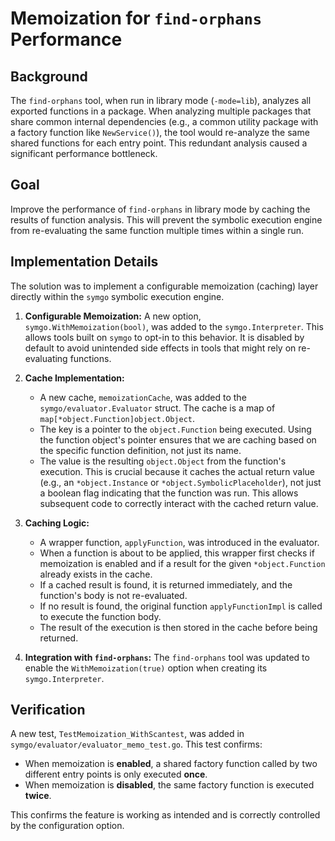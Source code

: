 # Memoization for `find-orphans` Performance

## Background

The `find-orphans` tool, when run in library mode (`-mode=lib`), analyzes all exported functions in a package. When analyzing multiple packages that share common internal dependencies (e.g., a common utility package with a factory function like `NewService()`), the tool would re-analyze the same shared functions for each entry point. This redundant analysis caused a significant performance bottleneck.

## Goal

Improve the performance of `find-orphans` in library mode by caching the results of function analysis. This will prevent the symbolic execution engine from re-evaluating the same function multiple times within a single run.

## Implementation Details

The solution was to implement a configurable memoization (caching) layer directly within the `symgo` symbolic execution engine.

1.  **Configurable Memoization:** A new option, `symgo.WithMemoization(bool)`, was added to the `symgo.Interpreter`. This allows tools built on `symgo` to opt-in to this behavior. It is disabled by default to avoid unintended side effects in tools that might rely on re-evaluating functions.

2.  **Cache Implementation:**
    *   A new cache, `memoizationCache`, was added to the `symgo/evaluator.Evaluator` struct. The cache is a map of `map[*object.Function]object.Object`.
    *   The key is a pointer to the `object.Function` being executed. Using the function object's pointer ensures that we are caching based on the specific function definition, not just its name.
    *   The value is the resulting `object.Object` from the function's execution. This is crucial because it caches the actual return value (e.g., an `*object.Instance` or `*object.SymbolicPlaceholder`), not just a boolean flag indicating that the function was run. This allows subsequent code to correctly interact with the cached return value.

3.  **Caching Logic:**
    *   A wrapper function, `applyFunction`, was introduced in the evaluator.
    *   When a function is about to be applied, this wrapper first checks if memoization is enabled and if a result for the given `*object.Function` already exists in the cache.
    *   If a cached result is found, it is returned immediately, and the function's body is not re-evaluated.
    *   If no result is found, the original function `applyFunctionImpl` is called to execute the function body.
    *   The result of the execution is then stored in the cache before being returned.

4.  **Integration with `find-orphans`:** The `find-orphans` tool was updated to enable the `WithMemoization(true)` option when creating its `symgo.Interpreter`.

## Verification

A new test, `TestMemoization_WithScantest`, was added in `symgo/evaluator/evaluator_memo_test.go`. This test confirms:
*   When memoization is **enabled**, a shared factory function called by two different entry points is only executed **once**.
*   When memoization is **disabled**, the same factory function is executed **twice**.

This confirms the feature is working as intended and is correctly controlled by the configuration option.
